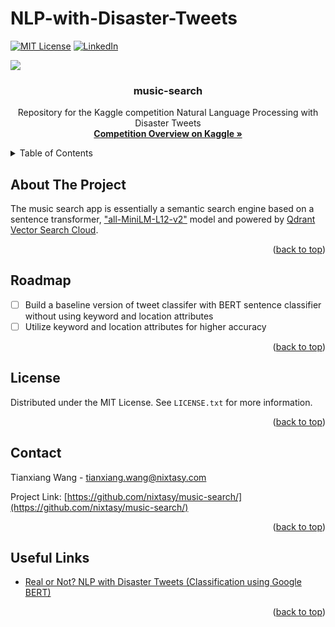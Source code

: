 # NLP-with-Disaster-Tweets
<a name="readme-top"></a>


<!-- PROJECT SHIELDS -->
[![MIT License][license-shield]][license-url]
[![LinkedIn][linkedin-shield]][linkedin-url]



<!-- PROJECT LOGO -->
![](demo.gif)
<br />
<div align="center">
  <h3 align="center">music-search</h3>
  <p align="center">
    Repository for the Kaggle competition Natural Language Processing with Disaster Tweets
    <br />
    <a href="https://www.kaggle.com/competitions/nlp-getting-started/overview"><strong>Competition Overview on Kaggle »</strong></a>
  </p>
</div>



<!-- TABLE OF CONTENTS -->
<details>
  <summary>Table of Contents</summary>
  <ol>
    <li>
      <a href="#about-the-project">About The Project</a>
    </li>
    <li><a href="#roadmap">Roadmap</a></li>
    <li><a href="#license">License</a></li>
    <li><a href="#contact">Contact</a></li>
    <li><a href="#useful-links">Useful Links</a></li>
  </ol>
</details>



<!-- ABOUT THE PROJECT -->
## About The Project

The music search app is essentially a semantic search engine based on a sentence transformer, <a href="https://huggingface.co/sentence-transformers/all-MiniLM-L12-v2">"all-MiniLM-L12-v2"</a> model and powered by <a href="https://cloud.qdrant.io">Qdrant Vector Search Cloud</a>.

<p align="right">(<a href="#readme-top">back to top</a>)</p>



<!-- ROADMAP -->
## Roadmap

- [ ] Build a baseline version of tweet classifer with BERT sentence classifier without using keyword and location attributes
- [ ] Utilize keyword and location attributes for higher accuracy

<p align="right">(<a href="#readme-top">back to top</a>)</p>


<!-- LICENSE -->
## License

Distributed under the MIT License. See `LICENSE.txt` for more information.

<p align="right">(<a href="#readme-top">back to top</a>)</p>



<!-- CONTACT -->
## Contact

Tianxiang Wang  - tianxiang.wang@nixtasy.com

Project Link: [https://github.com/nixtasy/music-search/](https://github.com/nixtasy/music-search/)

<p align="right">(<a href="#readme-top">back to top</a>)</p>



<!-- ACKNOWLEDGMENTS -->
## Useful Links

* [Real or Not? NLP with Disaster Tweets (Classification using Google BERT)](https://levelup.gitconnected.com/real-or-not-nlp-with-disaster-tweets-classification-using-google-bert-76d2702807b4)


<p align="right">(<a href="#readme-top">back to top</a>)</p>



<!-- MARKDOWN LINKS & IMAGES -->
<!-- https://www.markdownguide.org/basic-syntax/#reference-style-links -->
[license-shield]: https://img.shields.io/github/license/othneildrew/Best-README-Template.svg?style=for-the-badge
[license-url]: https://github.com/nixtasy/music-search/blob/main/LICENSE
[linkedin-shield]: https://img.shields.io/badge/-LinkedIn-black.svg?style=for-the-badge&logo=linkedin&colorB=555
[linkedin-url]: https://www.linkedin.com/in/tianxiangwang/

